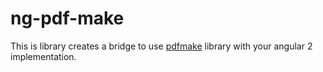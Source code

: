 # ng-pdf-make

This is library creates a bridge to use [pdfmake](http://pdfmake.org) library with your
angular 2 implementation.